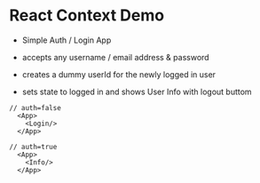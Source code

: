 # React Context Demo

- Simple Auth / Login App

- accepts any username / email address & password
- creates a dummy userId for the newly logged in user
- sets state to logged in and shows User Info with logout buttom

```
// auth=false
  <App>
    <Login/>
  </App>

// auth=true
  <App>
    <Info/>
  </App>

```
